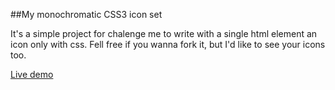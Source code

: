 ##My monochromatic CSS3 icon set

It's a simple project for chalenge me to write with a single html element an icon only with css. Fell free if you wanna fork it, but I'd like to see your icons too.

[Live demo](http://jampow.github.com/css3-icon-set/)
